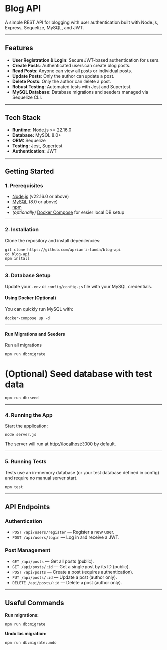# Blog API

A simple REST API for blogging with user authentication built with Node.js, Express, Sequelize, MySQL, and JWT.

---

## Features

- **User Registration & Login**: Secure JWT-based authentication for users.
- **Create Posts**: Authenticated users can create blog posts.
- **Read Posts**: Anyone can view all posts or individual posts.
- **Update Posts**: Only the author can update a post.
- **Delete Posts**: Only the author can delete a post.
- **Robust Testing**: Automated tests with Jest and Supertest.
- **MySQL Database**: Database migrations and seeders managed via Sequelize CLI.

---

## Tech Stack

- **Runtime:** Node.js >= 22.16.0
- **Database:** MySQL 8.0+
- **ORM:** Sequelize
- **Testing:** Jest, Supertest
- **Authentication:** JWT

---

## Getting Started

### 1. Prerequisites

- [Node.js](https://nodejs.org/en/) (v22.16.0 or above)
- [MySQL](https://www.mysql.com/) (8.0 or above)
- [npm](https://www.npmjs.com/get-npm)
- *(optionally)* [Docker Compose](https://docs.docker.com/compose/) for easier local DB setup

---

### 2. Installation

Clone the repository and install dependencies:
```shell
git clone https://github.com/aprianfirlanda/blog-api
cd blog-api
npm install
```


---

### 3. Database Setup

Update your `.env` or `config/config.js` file with your MySQL credentials.

#### Using Docker (Optional)

You can quickly run MySQL with:
```shell
docker-compose up -d
```


---

#### Run Migrations and Seeders

Run all migrations
```shell
npm run db:migrate
```
# (Optional) Seed database with test data
```shell
npm run db:seed
```


---

### 4. Running the App

Start the application:
```shell
node server.js
```
The server will run at [http://localhost:3000](http://localhost:3000) by default.

---

### 5. Running Tests

Tests use an in-memory database (or your test database defined in config) and require no manual server start.
```shell
npm test
```


---

## API Endpoints

### Authentication

- `POST /api/users/register` — Register a new user.
- `POST /api/users/login` — Log in and receive a JWT.

### Post Management

- `GET /api/posts` — Get all posts (public).
- `GET /api/posts/:id` — Get a single post by its ID (public).
- `POST /api/posts` — Create a post (requires authentication).
- `PUT /api/posts/:id` — Update a post (author only).
- `DELETE /api/posts/:id` — Delete a post (author only).

---

## Useful Commands

**Run migrations:**
```shell
npm run db:migrate
```
**Undo las migration:**
```shell
npm run db:migrate:undo
```
